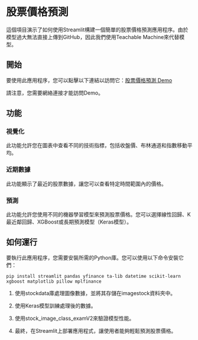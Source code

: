 # 股票價格預測

這個項目演示了如何使用Streamlit構建一個簡單的股票價格預測應用程序。由於模型過大無法直接上傳到GitHub，因此我們使用Teachable Machine來代替模型。

## 開始

要使用此應用程序，您可以點擊以下連結以訪問它：[股票價格預測 Demo](https://stockpre-e5jvrmkct9gy45v8ltqwyz.streamlit.app/)

請注意，您需要網絡連接才能訪問Demo。

## 功能

### 視覺化

此功能允許您在圖表中查看不同的技術指標，包括收盤價、布林通道和指數移動平均。

### 近期數據

此功能顯示了最近的股票數據，讓您可以查看特定時間範圍內的價格。

### 預測

此功能允許您使用不同的機器學習模型來預測股票價格。您可以選擇線性回歸、K最近鄰回歸、XGBoost或長期預測模型（Keras模型）。

## 如何運行

要執行此應用程序，您需要安裝所需的Python庫。您可以使用以下命令安裝它們：

```shell
pip install streamlit pandas yfinance ta-lib datetime scikit-learn xgboost matplotlib pillow mplfinance
```
1. 使用stockdata庫處理圖像數據，並將其存儲在imagestock資料夾中。

2. 使用Keras模型訓練處理後的數據。

3. 使用stock_image_class_examV2來驗證模型性能。

4. 最終，在Streamlit上部署應用程式，讓使用者能夠輕鬆預測股票價格。
